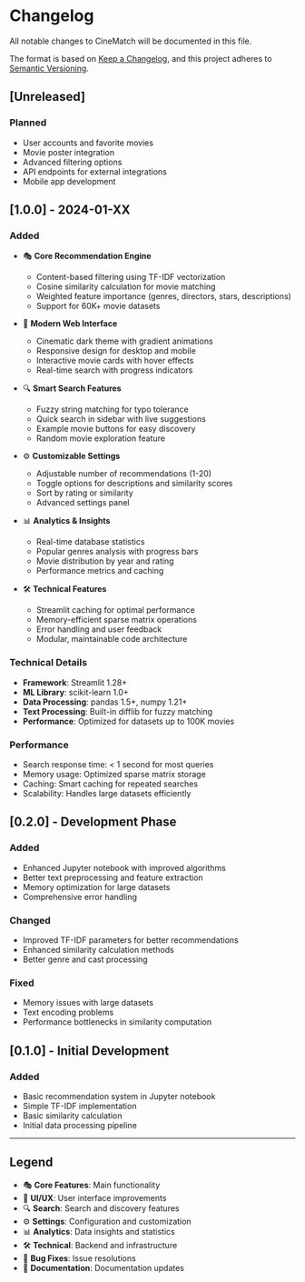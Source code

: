 # Changelog

All notable changes to CineMatch will be documented in this file.

The format is based on [Keep a Changelog](https://keepachangelog.com/en/1.0.0/),
and this project adheres to [Semantic Versioning](https://semver.org/spec/v2.0.0.html).

## [Unreleased]

### Planned
- User accounts and favorite movies
- Movie poster integration
- Advanced filtering options
- API endpoints for external integrations
- Mobile app development

## [1.0.0] - 2024-01-XX

### Added
- 🎭 **Core Recommendation Engine**
  - Content-based filtering using TF-IDF vectorization
  - Cosine similarity calculation for movie matching
  - Weighted feature importance (genres, directors, stars, descriptions)
  - Support for 60K+ movie datasets

- 🎨 **Modern Web Interface**
  - Cinematic dark theme with gradient animations
  - Responsive design for desktop and mobile
  - Interactive movie cards with hover effects
  - Real-time search with progress indicators

- 🔍 **Smart Search Features**
  - Fuzzy string matching for typo tolerance
  - Quick search in sidebar with live suggestions
  - Example movie buttons for easy discovery
  - Random movie exploration feature

- ⚙️ **Customizable Settings**
  - Adjustable number of recommendations (1-20)
  - Toggle options for descriptions and similarity scores
  - Sort by rating or similarity
  - Advanced settings panel

- 📊 **Analytics & Insights**
  - Real-time database statistics
  - Popular genres analysis with progress bars
  - Movie distribution by year and rating
  - Performance metrics and caching

- 🛠️ **Technical Features**
  - Streamlit caching for optimal performance
  - Memory-efficient sparse matrix operations
  - Error handling and user feedback
  - Modular, maintainable code architecture

### Technical Details
- **Framework**: Streamlit 1.28+
- **ML Library**: scikit-learn 1.0+
- **Data Processing**: pandas 1.5+, numpy 1.21+
- **Text Processing**: Built-in difflib for fuzzy matching
- **Performance**: Optimized for datasets up to 100K movies

### Performance
- Search response time: < 1 second for most queries
- Memory usage: Optimized sparse matrix storage
- Caching: Smart caching for repeated searches
- Scalability: Handles large datasets efficiently

## [0.2.0] - Development Phase

### Added
- Enhanced Jupyter notebook with improved algorithms
- Better text preprocessing and feature extraction
- Memory optimization for large datasets
- Comprehensive error handling

### Changed
- Improved TF-IDF parameters for better recommendations
- Enhanced similarity calculation methods
- Better genre and cast processing

### Fixed
- Memory issues with large datasets
- Text encoding problems
- Performance bottlenecks in similarity computation

## [0.1.0] - Initial Development

### Added
- Basic recommendation system in Jupyter notebook
- Simple TF-IDF implementation
- Basic similarity calculation
- Initial data processing pipeline

---

## Legend

- 🎭 **Core Features**: Main functionality
- 🎨 **UI/UX**: User interface improvements
- 🔍 **Search**: Search and discovery features
- ⚙️ **Settings**: Configuration and customization
- 📊 **Analytics**: Data insights and statistics
- 🛠️ **Technical**: Backend and infrastructure
- 🐛 **Bug Fixes**: Issue resolutions
- 📖 **Documentation**: Documentation updates